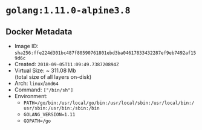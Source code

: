 # `golang:1.11.0-alpine3.8`

## Docker Metadata

- Image ID: `sha256:ffe224d301bc487f80590761801ebd3ba04617833432287ef9eb7492af159d6c`
- Created: `2018-09-05T11:09:49.738720894Z`
- Virtual Size: ~ 311.08 Mb  
  (total size of all layers on-disk)
- Arch: `linux`/`amd64`
- Command: `["/bin/sh"]`
- Environment:
  - `PATH=/go/bin:/usr/local/go/bin:/usr/local/sbin:/usr/local/bin:/usr/sbin:/usr/bin:/sbin:/bin`
  - `GOLANG_VERSION=1.11`
  - `GOPATH=/go`
